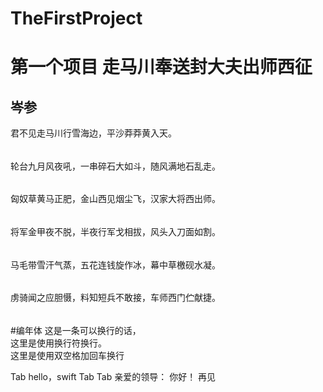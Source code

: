 # TheFirstProject
第一个项目
走马川奉送封大夫出师西征
=
岑参
-
君不见走马川行雪海边，平沙莽莽黄入天。
######
轮台九月风夜吼，一串碎石大如斗，随风满地石乱走。
######
匈奴草黄马正肥，金山西见烟尘飞，汉家大将西出师。
######
将军金甲夜不脱，半夜行军戈相拔，风头入刀面如割。
######
马毛带雪汗气蒸，五花连钱旋作冰，幕中草檄砚水凝。
######
虏骑闻之应胆慑，料知短兵不敢接，车师西门伫献捷。
######
#编年体
这是一条可以换行的话，<br>
这里是使用换行符换行。<br>
这里是使用双空格加回车换行

Tab hello，swift
Tab Tab 亲爱的领导：
    你好！
    再见